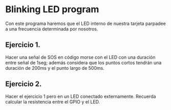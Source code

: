 # Blinking LED program

Con este programa haremos que el LED interno de nuestra tarjeta parpadee a una frecuencia determinada por nosotros.

## Ejercicio 1. 

Hacer una señal de SOS en código morse con el LED con una duración entre señal de 1seg; además considera que los puntos cortos tendrán una duración de 200ms y el punto largo de 500ms.

## Ejercicio 2.

Hacer el ejercicio 1 pero en un LED conectado externamente. Recuerda calcular la resistencia entre el GPIO y el LED.